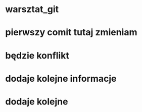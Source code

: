 # warsztat_git

# pierwszy comit tutaj zmieniam

# będzie konflikt

# dodaje kolejne informacje

# dodaje kolejne